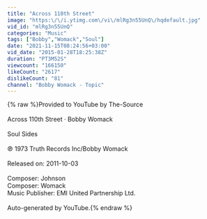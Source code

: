 ```yaml
---
title: "Across 110th Street"
image: "https:\/\/i.ytimg.com\/vi\/mlRg3n55UnQ\/hqdefault.jpg"
vid_id: "mlRg3n55UnQ"
categories: "Music"
tags: ["Bobby","Womack","Soul"]
date: "2021-11-15T08:24:56+03:00"
vid_date: "2015-01-28T18:25:38Z"
duration: "PT3M52S"
viewcount: "166150"
likeCount: "2617"
dislikeCount: "81"
channel: "Bobby Womack - Topic"
---
```

{% raw %}Provided to YouTube by The-Source<br /><br />Across 110th Street · Bobby Womack<br /><br />Soul Sides<br /><br />℗ 1973 Truth Records Inc/Bobby Womack<br /><br />Released on: 2011-10-03<br /><br />Composer: Johnson<br />Composer: Womack<br />Music Publisher: EMI United Partnership Ltd.<br /><br />Auto-generated by YouTube.{% endraw %}
